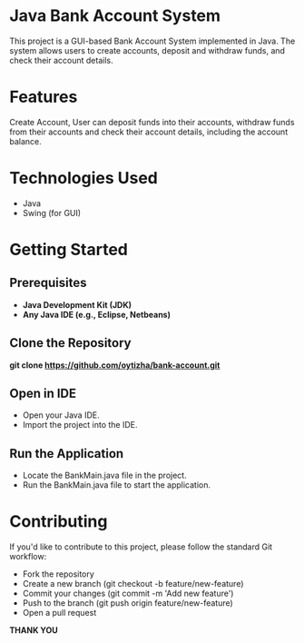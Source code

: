 # Java Bank Account System
This project is a GUI-based Bank Account System implemented in Java. The system allows users to create accounts, deposit and withdraw funds, and check their account details.

# Features
Create Account, User can deposit funds into their accounts, withdraw funds from their accounts and check their account details, including the account balance.

# Technologies Used
- Java
- Swing (for GUI)

# Getting Started
## **Prerequisites**
- **Java Development Kit (JDK)**
- **Any Java IDE (e.g., Eclipse, Netbeans)**

## **Clone the Repository**
**git clone https://github.com/oytizha/bank-account.git**

## **Open in IDE**
- Open your Java IDE.
- Import the project into the IDE.

## Run the Application
- Locate the BankMain.java file in the project.
- Run the BankMain.java file to start the application.

# Contributing
If you'd like to contribute to this project, please follow the standard Git workflow:
- Fork the repository
- Create a new branch (git checkout -b feature/new-feature)
- Commit your changes (git commit -m 'Add new feature')
- Push to the branch (git push origin feature/new-feature)
- Open a pull request

**THANK YOU**
